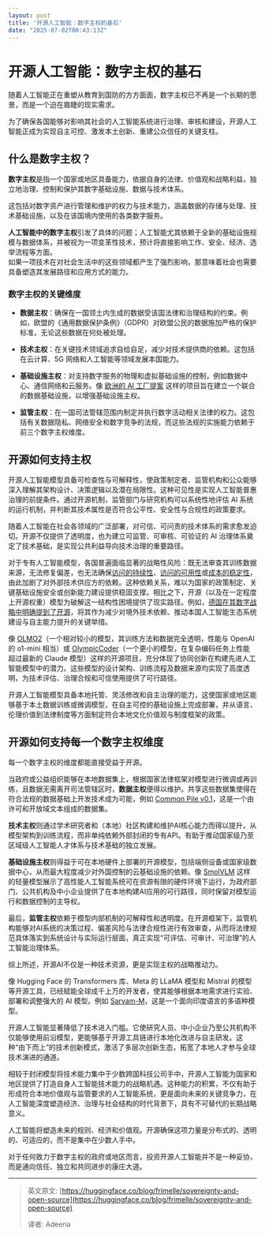 ```yaml
---
layout: post
title: '开源人工智能：数字主权的基石'
date: "2025-07-02T00:43:13Z"
---
```

开源人工智能：数字主权的基石
==============

随着人工智能正在重塑从教育到国防的方方面面，数字主权已不再是一个长期的愿景，而是一个迫在眉睫的现实需求。

为了确保各国能够对影响其社会的人工智能系统进行治理、审核和建设，开源人工智能正成为实现自主可控、激发本土创新、重建公众信任的关键支柱。

什么是数字主权？
--------

**数字主权**是指一个国家或地区具备能力，依据自身的法律、价值观和战略利益，独立地治理、控制和保护其数字基础设施、数据与技术体系。

这包括对数字资产进行管理和维护的权力与技术能力，涵盖数据的存储与处理、技术基础设施，以及在该国境内使用的各类数字服务。

**人工智能中的数字主权**引发了具体的问题；人工智能尤其依赖于全新的基础设施规模与数据体系，并被视为一项变革性技术，预计将直接影响工作、安全、经济、选举流程等方面。  
如果一项技术在对社会生活中的这些领域都产生了强烈影响，那意味着社会也需要具备塑造其发展路径和应用方式的能力。

### 数字主权的关键维度

*   **数据主权**：确保在一国领土内生成的数据受该国法律和治理结构的约束。例如，欧盟的《通用数据保护条例》（GDPR）对欧盟公民的数据施加严格的保护标准，无论这些数据在何处被处理。
    
*   **技术主权**：在关键技术领域追求自给自足，减少对技术提供商的依赖。这包括在云计算、5G 网络和人工智能等领域发展本国能力。
    
*   **基础设施主权**：对支持数字服务的物理和虚拟基础设施的控制，例如数据中心、通信网络和云服务。像 [欧洲的 AI 工厂提案](https://digital-strategy.ec.europa.eu/en/policies/ai-factories) 这样的项目旨在建立一个联合的数据基础设施，以增强基础设施主权。
    
*   **监管主权**：在一国司法管辖范围内制定并执行数字活动相关法律的权力。这包括有关数据隐私、网络安全和数字竞争的法规，而这些法规的实施能力依赖于前三个数字主权维度。
    

开源如何支持主权
--------

开源人工智能模型具备可检查性与可解释性，使政策制定者、监管机构和公众能够深入理解其架构设计、决策逻辑以及潜在局限性。这种可见性是实现人工智能普惠治理的前提条件。通过开源机制，监管部门与研究机构可以系统性地评估 AI 系统的运行机制，并判断其技术属性是否符合公平性、安全性与合规性的政策要求。

随着人工智能在社会各领域的广泛部署，对可信、可问责的技术体系的需求愈发迫切。开源不仅提供了透明度，也为建立可监管、可审核、可验证的 AI 治理体系奠定了技术基础，是实现公共利益导向技术治理的重要路径。

对于专有人工智能模型，各国普遍面临显著的战略性风险：既无法审查其训练数据来源，无法修复偏差，也无法确保[访问的持续性](https://platform.openai.com/docs/deprecations)、[访问的可用性](https://cloud.google.com/vertex-ai/generative-ai/docs/learn/model-versions)或[成本的稳定性](https://techcrunch.com/2024/09/27/openai-might-raise-the-price-of-chatgpt-to-22-by-2025-44-by-2029/)，由此加剧了对外部技术供应方的依赖。这种依赖关系，难以为国家的政策制定、关键基础设施安全或创新能力建设提供稳固支撑。相比之下，开源（以及在一定程度上开源权重）模型为破解这一结构性困境提供了现实路径。例如，[德国在其数字战略中明确提到了开源](https://www.koalitionsvertrag2025.de/)，将其作为减少对境外技术依赖、推动本国人工智能生态系统建设与自主能力提升的关键举措。

像 [OLMO2](https://allenai.org/blog/olmo2-32B)（一个相对较小的模型，其训练方法和数据完全透明，性能与 OpenAI 的 o1-mini 相当）或 [OlympicCoder](https://huggingface.co/blog/open-r1/update-3)（一个更小的模型，在复杂编码任务上性能超过最新的 Claude 模型）这样的开源项目，充分体现了协同创新在构建先进人工智能模型中的潜力。这些模型的设计架构、训练流程及数据来源均实现了高度透明，为技术评估、治理合规和可信使用提供了可行路径。

开源人工智能模型具备本地托管、灵活修改和自主治理的能力，这使国家或地区能够基于本土数据训练或微调模型，在自主可控的基础设施上完成部署，并从语言、伦理价值到法律制度等方面制定符合本地文化价值观与制度框架的政策。

开源如何支持每一个数字主权维度
---------------

每一个数字主权的维度都能直接受益于开源。

当政府或公益组织能够在本地数据集上，根据国家法律框架对模型进行微调或再训练，且数据无需离开司法管辖区时，**数据主权**便得以维护。共享这些数据集使得在符合法规的数据基础上开发技术成为可能，例如 [Common Pile v0.1](https://blog.eleuther.ai/common-pile/)，这是一个由许可和开放域文本组成的数据集。

**技术主权**则通过学术研究者和（本地）社区构建和维护AI核心能力而得以提升，从模型架构到训练流程，而非单纯依赖外部封闭的专有API。有助于推动国家级乃至区域级人工智能人才体系与技术基础的独立发展。

**基础设施主权**则得益于可在本地硬件上部署的开源模型，包括端侧设备或国家级数据中心，从而最大程度减少对外国控制的云基础设施的依赖。像 [SmolVLM](https://huggingface.co/blog/smolvlm) 这样的轻量模型展示了高性能人工智能系统可在资源有限的硬件环境下运行，为政府部门、公共机构及中小企业提供了在本地构建AI应用的可行路径，同时保留对模型运行和数据控制的主导权。

最后，**监管主权**依赖于模型内部机制的可解释性和透明度。在开源框架下，监管机构能够对AI系统的决策过程、偏差风险与法律合规性进行有效审查，从而将法律规范具体落实到系统设计与实际运行层面，真正实现“可评估、可审计、可治理”的人工智能治理体系。

综上所述，开源AI不仅是一种技术资源，更是实现主权的战略推动力。

像 Hugging Face 的 Transformers 库、Meta 的 LLaMA 模型和 Mistral 的模型等开源工具，已经赋能全球成千上万的开发者，使其能够根据本地需求进行实验、部署和调整强大的 AI 模型。例如 [Sarvam-M](https://huggingface.co/sarvamai/sarvam-m)，这是一个面向印度语言的多语种模型。

开源人工智能显著降低了技术进入门槛。它使研究人员、中小企业乃至公共机构不仅能够使用前沿模型，更能够基于开源工具链进行本地化改进与自主研发。这种“由下而上”的技术创新模式，激活了多层次创新生态，拓宽了本地人才参与全球技术演进的通道。

相较于封闭模型将技术能力集中于少数跨国科技公司手中，开源人工智能为国家和地区提供了打造自身人工智能技术能力的战略机遇。这种能力的积累，不仅有助于形成符合本地价值观与监管要求的人工智能系统，更是面向未来的关键竞争力，在人工智能深度塑造经济、治理与社会结构的时代背景下，具有不可替代的长期战略意义。

人工智能将塑造未来的规则、经济和价值观。开源确保这项力量是分布式的、透明的、可适应的，而不是集中在少数人手中。

对于任何致力于数字主权的政府或地区而言，投资开源人工智能并不是一种妥协，而是通向信任、独立和共同进步的康庄大道。

* * *

> 英文原文: [https://huggingface.co/blog/frimelle/sovereignty-and-open-source](https://huggingface.co/blog/frimelle/sovereignty-and-open-source)
> 
> 译者: Adeena